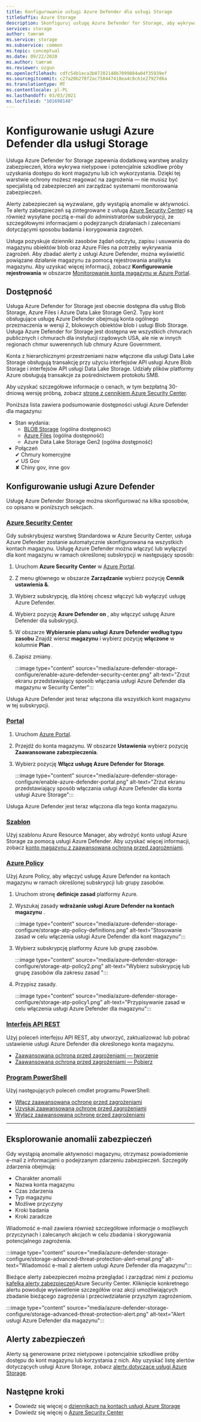 ```yaml
---
title: Konfigurowanie usługi Azure Defender dla usługi Storage
titleSuffix: Azure Storage
description: Skonfiguruj usługę Azure Defender for Storage, aby wykrywać anomalie w działaniu konta i otrzymywać powiadomienia o potencjalnie szkodliwych próbach uzyskania dostępu do konta.
services: storage
author: tamram
ms.service: storage
ms.subservice: common
ms.topic: conceptual
ms.date: 09/22/2020
ms.author: tamram
ms.reviewer: ozgun
ms.openlocfilehash: cdfc54b1eca3b07202148b7099884a04f35939ef
ms.sourcegitcommit: c27a20b278f2ac758447418ea4c8c61e27927d6a
ms.translationtype: MT
ms.contentlocale: pl-PL
ms.lasthandoff: 03/03/2021
ms.locfileid: "101698148"
---
```

# <a name="configure-azure-defender-for-storage"></a>Konfigurowanie usługi Azure Defender dla usługi Storage

Usługa Azure Defender for Storage zapewnia dodatkową warstwę analizy zabezpieczeń, która wykrywa nietypowe i potencjalnie szkodliwe próby uzyskania dostępu do kont magazynu lub ich wykorzystania. Dzięki tej warstwie ochrony możesz reagować na zagrożenia — nie musisz być specjalistą od zabezpieczeń ani zarządzać systemami monitorowania zabezpieczeń.

Alerty zabezpieczeń są wyzwalane, gdy wystąpią anomalie w aktywności. Te alerty zabezpieczeń są zintegrowane z usługą [Azure Security Center](https://azure.microsoft.com/services/security-center/)i są również wysyłane pocztą e-mail do administratorów subskrypcji, ze szczegółowymi informacjami o podejrzanych działaniach i zaleceniami dotyczącymi sposobu badania i korygowania zagrożeń.

Usługa pozyskuje dzienniki zasobów żądań odczytu, zapisu i usuwania do magazynu obiektów blob oraz Azure Files na potrzeby wykrywania zagrożeń. Aby zbadać alerty z usługi Azure Defender, można wyświetlić powiązane działanie magazynu za pomocą rejestrowania analityka magazynu. Aby uzyskać więcej informacji, zobacz **Konfigurowanie rejestrowania** w obszarze [Monitorowanie konta magazynu w Azure Portal](./manage-storage-analytics-logs.md#configure-logging).

## <a name="availability"></a>Dostępność

Usługa Azure Defender for Storage jest obecnie dostępna dla usług Blob Storage, Azure Files i Azure Data Lake Storage Gen2. Typy kont obsługujące usługę Azure Defender obejmują konta ogólnego przeznaczenia w wersji 2, blokowych obiektów blob i usługi Blob Storage. Usługa Azure Defender for Storage jest dostępna we wszystkich chmurach publicznych i chmurach dla instytucji rządowych USA, ale nie w innych regionach chmur suwerennych lub chmury Azure Government.

Konta z hierarchicznymi przestrzeniami nazw włączone dla usługi Data Lake Storage obsługują transakcję przy użyciu interfejsów API usługi Azure Blob Storage i interfejsów API usługi Data Lake Storage. Udziały plików platformy Azure obsługują transakcje za pośrednictwem protokołu SMB.

Aby uzyskać szczegółowe informacje o cenach, w tym bezpłatną 30-dniową wersję próbną, zobacz [stronę z cennikiem Azure Security Center](https://azure.microsoft.com/pricing/details/security-center/).

Poniższa lista zawiera podsumowanie dostępności usługi Azure Defender dla magazynu:

- Stan wydania:
  - [BLOB Storage](https://azure.microsoft.com/services/storage/blobs/) (ogólna dostępność)
  - [Azure Files](../files/storage-files-introduction.md) (ogólna dostępność)
  - Azure Data Lake Storage Gen2 (ogólna dostępność)
- Połączeń<br>
    ✔ Chmury komercyjne<br>
    ✔ US Gov<br>
    ✘ Chiny gov, inne gov

## <a name="set-up-azure-defender"></a>Konfigurowanie usługi Azure Defender

Usługę Azure Defender Storage można skonfigurować na kilka sposobów, co opisano w poniższych sekcjach.

### <a name="azure-security-center"></a>[Azure Security Center](#tab/azure-security-center)

Gdy subskrybujesz warstwę Standardowa w Azure Security Center, usługa Azure Defender zostanie automatycznie skonfigurowana na wszystkich kontach magazynu. Usługę Azure Defender można włączyć lub wyłączyć dla kont magazynu w ramach określonej subskrypcji w następujący sposób:

1. Uruchom **Azure Security Center** w [Azure Portal](https://portal.azure.com).
1. Z menu głównego w obszarze **Zarządzanie** wybierz pozycję **Cennik ustawienia &**.
1. Wybierz subskrypcję, dla której chcesz włączyć lub wyłączyć usługę Azure Defender.
1. Wybierz pozycję **Azure Defender on** , aby włączyć usługę Azure Defender dla subskrypcji.
1. W obszarze **Wybieranie planu usługi Azure Defender według typu zasobu** Znajdź wiersz **magazynu** i wybierz pozycję **włączone** w kolumnie **Plan** .
1. Zapisz zmiany.

    :::image type="content" source="media/azure-defender-storage-configure/enable-azure-defender-security-center.png" alt-text="Zrzut ekranu przedstawiający sposób włączania usługi Azure Defender dla magazynu w Security Center":::

Usługa Azure Defender jest teraz włączona dla wszystkich kont magazynu w tej subskrypcji.

### <a name="portal"></a>[Portal](#tab/azure-portal)

1. Uruchom [Azure Portal](https://portal.azure.com/).
1. Przejdź do konta magazynu. W obszarze **Ustawienia** wybierz pozycję **Zaawansowane zabezpieczenia**.
1. Wybierz pozycję **Włącz usługę Azure Defender for Storage**.

    :::image type="content" source="media/azure-defender-storage-configure/enable-azure-defender-portal.png" alt-text="Zrzut ekranu przedstawiający sposób włączania usługi Azure Defender dla konta usługi Azure Storage":::

Usługa Azure Defender jest teraz włączona dla tego konta magazynu.

### <a name="template"></a>[Szablon](#tab/template)

Użyj szablonu Azure Resource Manager, aby wdrożyć konto usługi Azure Storage za pomocą usługi Azure Defender. Aby uzyskać więcej informacji, zobacz [konto magazynu z zaawansowaną ochroną przed zagrożeniami](https://azure.microsoft.com/resources/templates/201-storage-advanced-threat-protection-create/).

### <a name="azure-policy"></a>[Azure Policy](#tab/azure-policy)

Użyj Azure Policy, aby włączyć usługę Azure Defender na kontach magazynu w ramach określonej subskrypcji lub grupy zasobów.

1. Uruchom stronę **definicje zasad** platformy Azure.
1. Wyszukaj zasady **wdrażanie usługi Azure Defender na kontach magazynu** .

    :::image type="content" source="media/azure-defender-storage-configure/storage-atp-policy-definitions.png" alt-text="Stosowanie zasad w celu włączenia usługi Azure Defender dla kont magazynu":::

1. Wybierz subskrypcję platformy Azure lub grupę zasobów.

    :::image type="content" source="media/azure-defender-storage-configure/storage-atp-policy2.png" alt-text="Wybierz subskrypcję lub grupę zasobów dla zakresu zasad ":::

1. Przypisz zasady.

    :::image type="content" source="media/azure-defender-storage-configure/storage-atp-policy1.png" alt-text="Przypisywanie zasad w celu włączenia usługi Azure Defender dla magazynu":::

### <a name="rest-api"></a>[Interfejs API REST](#tab/rest-api)

Użyj poleceń interfejsu API REST, aby utworzyć, zaktualizować lub pobrać ustawienie usługi Azure Defender dla określonego konta magazynu.

- [Zaawansowana ochrona przed zagrożeniami — tworzenie](/rest/api/securitycenter/advancedthreatprotection/create)
- [Zaawansowana ochrona przed zagrożeniami — Pobierz](/rest/api/securitycenter/advancedthreatprotection/get)

### <a name="powershell"></a>[Program PowerShell](#tab/azure-powershell)

Użyj następujących poleceń cmdlet programu PowerShell:

- [Włącz zaawansowaną ochronę przed zagrożeniami](/powershell/module/az.security/enable-azsecurityadvancedthreatprotection)
- [Uzyskaj zaawansowaną ochronę przed zagrożeniami](/powershell/module/az.security/get-azsecurityadvancedthreatprotection)
- [Wyłącz zaawansowaną ochronę przed zagrożeniami](/powershell/module/az.security/disable-azsecurityadvancedthreatprotection)

---

## <a name="explore-security-anomalies"></a>Eksplorowanie anomalii zabezpieczeń

Gdy wystąpią anomalie aktywności magazynu, otrzymasz powiadomienie e-mail z informacjami o podejrzanym zdarzeniu zabezpieczeń. Szczegóły zdarzenia obejmują:

- Charakter anomalii
- Nazwa konta magazynu
- Czas zdarzenia
- Typ magazynu
- Możliwe przyczyny
- Kroki badania
- Kroki zaradcze

Wiadomość e-mail zawiera również szczegółowe informacje o możliwych przyczynach i zalecanych akcjach w celu zbadania i skorygowania potencjalnego zagrożenia.

:::image type="content" source="media/azure-defender-storage-configure/storage-advanced-threat-protection-alert-email.png" alt-text="Wiadomość e-mail z alertem usługi Azure Defender dla magazynu":::

Bieżące alerty zabezpieczeń można przeglądać i zarządzać nimi z poziomu [kafelka alerty zabezpieczeń](../../security-center/security-center-managing-and-responding-alerts.md)Azure Security Center. Kliknięcie konkretnego alertu powoduje wyświetlenie szczegółów oraz akcji umożliwiających zbadanie bieżącego zagrożenia i przeciwdziałanie przyszłym zagrożeniom.

:::image type="content" source="media/azure-defender-storage-configure/storage-advanced-threat-protection-alert.png" alt-text="Alert usługi Azure Defender dla magazynu":::

## <a name="security-alerts"></a>Alerty zabezpieczeń

Alerty są generowane przez nietypowe i potencjalnie szkodliwe próby dostępu do kont magazynu lub korzystania z nich. Aby uzyskać listę alertów dotyczących usługi Azure Storage, zobacz [alerty dotyczące usługi Azure Storage](../../security-center/alerts-reference.md#alerts-azurestorage).

## <a name="next-steps"></a>Następne kroki

- Dowiedz się więcej o [dziennikach na kontach usługi Azure Storage](/rest/api/storageservices/About-Storage-Analytics-Logging)
- Dowiedz się więcej o [Azure Security Center](../../security-center/security-center-introduction.md)